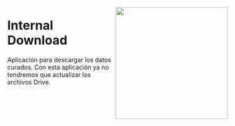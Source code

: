 <a href="https://www.islas.org.mx/"><img src="https://www.islas.org.mx/img/logo.svg" align="right" width="256" /></a>
# Internal Download
Aplicación para descargar los datos curados. Con esta aplicación ya no tendremos que actualizar los archivos Drive.
